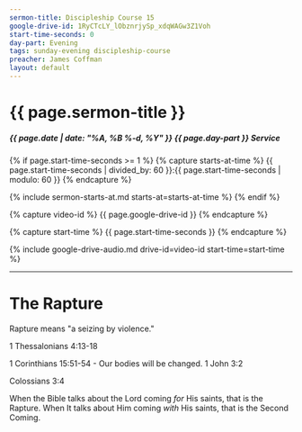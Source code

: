 ```yaml
---
sermon-title: Discipleship Course 15
google-drive-id: 1RyCTcLY_lObznrjySp_xdqWAGw3Z1Voh
start-time-seconds: 0
day-part: Evening
tags: sunday-evening discipleship-course
preacher: James Coffman
layout: default
---
```


# {{ page.sermon-title }}

##### {{ page.date | date: "%A, %B %-d, %Y" }} {{ page.day-part }} Service

{% if page.start-time-seconds >= 1 %}
{% capture starts-at-time %}
{{ page.start-time-seconds | divided_by: 60 }}:{{ page.start-time-seconds | modulo: 60 }}
{% endcapture %}

{% include sermon-starts-at.md starts-at=starts-at-time %}
{% endif %}

{% capture video-id %}
{{ page.google-drive-id }}
{% endcapture %}

{% capture start-time %}
{{ page.start-time-seconds }}
{% endcapture %}

{% include google-drive-audio.md drive-id=video-id start-time=start-time %}

***

# The Rapture

Rapture means "a seizing by violence."

1 Thessalonians 4:13-18

1 Corinthians 15:51-54 - Our bodies will be changed. 1 John 3:2

Colossians 3:4

When the Bible talks about the Lord coming *for* His saints, that is the Rapture. When It talks about Him coming *with* His saints, that is the Second Coming.